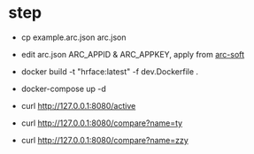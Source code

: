 
# step

- cp example.arc.json arc.json

- edit arc.json ARC_APPID & ARC_APPKEY, apply from [arc-soft](https://ai.arcsoft.com.cn/product/arcface.html)

- docker build -t "hrface:latest" -f dev.Dockerfile .

- docker-compose up -d

- curl http://127.0.0.1:8080/active

- curl http://127.0.0.1:8080/compare?name=ty

- curl http://127.0.0.1:8080/compare?name=zzy
